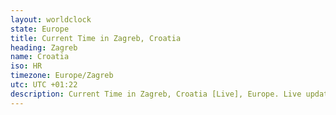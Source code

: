 ```yaml
---
layout: worldclock
state: Europe
title: Current Time in Zagreb, Croatia
heading: Zagreb
name: Croatia
iso: HR
timezone: Europe/Zagreb
utc: UTC +01:22
description: Current Time in Zagreb, Croatia [Live], Europe. Live update now time in Zagreb, timezone Europe/Zagreb, UTC +01:22, Country ISO code & Current Local Time.
---
```


